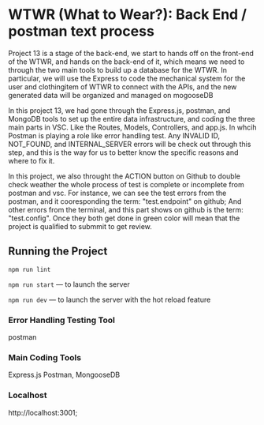 # WTWR (What to Wear?): Back End / postman text process

Project 13 is a stage of the back-end, we start to hands off on the front-end of the WTWR, and hands on the back-end of it, which means we need to through the two main tools to build up a database for the WTWR. In particular, we will use the Express to code the mechanical system for the user and clothingitem of WTWR to connect with the APIs, and the new generated data will be organized and managed on mogooseDB

In this project 13, we had gone through the Express.js, postman, and MongoDB tools to set up the entire data infrastructure, and coding the three main parts in VSC. Like the Routes, Models, Controllers, and app.js.
In whcih Postman is playing a role like error handling test. Any INVALID ID, NOT_FOUND, and INTERNAL_SERVER errors will be check out through this step, and this is the way for us to better know the specific reasons and where to fix it.

In this project, we also throught the ACTION button on Github to double check weather the whole process of test is complete or incomplete from postman and vsc. For instance, we can see the test errors from the postman, and it cooresponding the term: "test.endpoint" on github; And other errors from the terminal, and this part shows on github is the term: "test.config". Once they both get done in green color will mean that the project is qualified to submmit to get review.

## Running the Project

`npm run lint`

`npm run start` — to launch the server

`npm run dev` — to launch the server with the hot reload feature

### Error Handling Testing Tool

postman

### Main Coding Tools

Express.js Postman, MongooseDB

### Localhost

http://localhost:3001;
